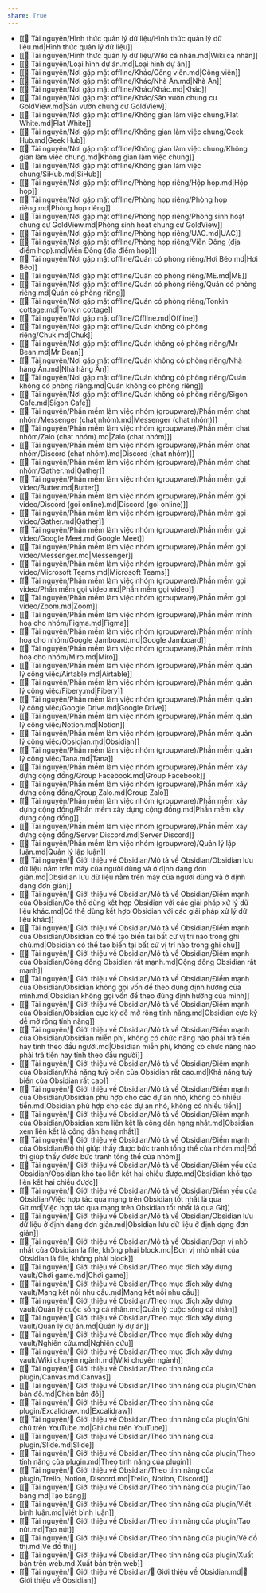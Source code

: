 ```yaml
---  
share: True  
---  
```

- [[📜 Tài nguyên/Hình thức quản lý dữ liệu/Hình thức quản lý dữ liệu.md|Hình thức quản lý dữ liệu]]  
- [[📜 Tài nguyên/Hình thức quản lý dữ liệu/Wiki cá nhân.md|Wiki cá nhân]]  
- [[📜 Tài nguyên/Loại hình dự án.md|Loại hình dự án]]  
- [[📜 Tài nguyên/Nơi gặp mặt offline/Khác/Công viên.md|Công viên]]  
- [[📜 Tài nguyên/Nơi gặp mặt offline/Khác/Nhà Ân.md|Nhà Ân]]  
- [[📜 Tài nguyên/Nơi gặp mặt offline/Khác/Khác.md|Khác]]  
- [[📜 Tài nguyên/Nơi gặp mặt offline/Khác/Sân vườn chung cư GoldView.md|Sân vườn chung cư GoldView]]  
- [[📜 Tài nguyên/Nơi gặp mặt offline/Không gian làm việc chung/Flat White.md|Flat White]]  
- [[📜 Tài nguyên/Nơi gặp mặt offline/Không gian làm việc chung/Geek Hub.md|Geek Hub]]  
- [[📜 Tài nguyên/Nơi gặp mặt offline/Không gian làm việc chung/Không gian làm việc chung.md|Không gian làm việc chung]]  
- [[📜 Tài nguyên/Nơi gặp mặt offline/Không gian làm việc chung/SiHub.md|SiHub]]  
- [[📜 Tài nguyên/Nơi gặp mặt offline/Phòng họp riêng/Hộp họp.md|Hộp họp]]  
- [[📜 Tài nguyên/Nơi gặp mặt offline/Phòng họp riêng/Phòng họp riêng.md|Phòng họp riêng]]  
- [[📜 Tài nguyên/Nơi gặp mặt offline/Phòng họp riêng/Phòng sinh hoạt chung cư GoldView.md|Phòng sinh hoạt chung cư GoldView]]  
- [[📜 Tài nguyên/Nơi gặp mặt offline/Phòng họp riêng/UAC.md|UAC]]  
- [[📜 Tài nguyên/Nơi gặp mặt offline/Phòng họp riêng/Viễn Đông (địa điểm họp).md|Viễn Đông (địa điểm họp)]]  
- [[📜 Tài nguyên/Nơi gặp mặt offline/Quán có phòng riêng/Hơi Béo.md|Hơi Béo]]  
- [[📜 Tài nguyên/Nơi gặp mặt offline/Quán có phòng riêng/ME.md|ME]]  
- [[📜 Tài nguyên/Nơi gặp mặt offline/Quán có phòng riêng/Quán có phòng riêng.md|Quán có phòng riêng]]  
- [[📜 Tài nguyên/Nơi gặp mặt offline/Quán có phòng riêng/Tonkin cottage.md|Tonkin cottage]]  
- [[📜 Tài nguyên/Nơi gặp mặt offline/Offline.md|Offline]]  
- [[📜 Tài nguyên/Nơi gặp mặt offline/Quán không có phòng riêng/Chuk.md|Chuk]]  
- [[📜 Tài nguyên/Nơi gặp mặt offline/Quán không có phòng riêng/Mr Bean.md|Mr Bean]]  
- [[📜 Tài nguyên/Nơi gặp mặt offline/Quán không có phòng riêng/Nhà hàng Ấn.md|Nhà hàng Ấn]]  
- [[📜 Tài nguyên/Nơi gặp mặt offline/Quán không có phòng riêng/Quán không có phòng riêng.md|Quán không có phòng riêng]]  
- [[📜 Tài nguyên/Nơi gặp mặt offline/Quán không có phòng riêng/Sigon Cafe.md|Sigon Cafe]]  
- [[📜 Tài nguyên/Phần mềm làm việc nhóm (groupware)/Phần mềm chat nhóm/Messenger (chat nhóm).md|Messenger (chat nhóm)]]  
- [[📜 Tài nguyên/Phần mềm làm việc nhóm (groupware)/Phần mềm chat nhóm/Zalo (chat nhóm).md|Zalo (chat nhóm)]]  
- [[📜 Tài nguyên/Phần mềm làm việc nhóm (groupware)/Phần mềm chat nhóm/Discord (chat nhóm).md|Discord (chat nhóm)]]  
- [[📜 Tài nguyên/Phần mềm làm việc nhóm (groupware)/Phần mềm chat nhóm/Gather.md|Gather]]  
- [[📜 Tài nguyên/Phần mềm làm việc nhóm (groupware)/Phần mềm gọi video/Butter.md|Butter]]  
- [[📜 Tài nguyên/Phần mềm làm việc nhóm (groupware)/Phần mềm gọi video/Discord (gọi online).md|Discord (gọi online)]]  
- [[📜 Tài nguyên/Phần mềm làm việc nhóm (groupware)/Phần mềm gọi video/Gather.md|Gather]]  
- [[📜 Tài nguyên/Phần mềm làm việc nhóm (groupware)/Phần mềm gọi video/Google Meet.md|Google Meet]]  
- [[📜 Tài nguyên/Phần mềm làm việc nhóm (groupware)/Phần mềm gọi video/Messenger.md|Messenger]]  
- [[📜 Tài nguyên/Phần mềm làm việc nhóm (groupware)/Phần mềm gọi video/Microsoft Teams.md|Microsoft Teams]]  
- [[📜 Tài nguyên/Phần mềm làm việc nhóm (groupware)/Phần mềm gọi video/Phần mềm gọi video.md|Phần mềm gọi video]]  
- [[📜 Tài nguyên/Phần mềm làm việc nhóm (groupware)/Phần mềm gọi video/Zoom.md|Zoom]]  
- [[📜 Tài nguyên/Phần mềm làm việc nhóm (groupware)/Phần mềm minh hoạ cho nhóm/Figma.md|Figma]]  
- [[📜 Tài nguyên/Phần mềm làm việc nhóm (groupware)/Phần mềm minh hoạ cho nhóm/Google Jamboard.md|Google Jamboard]]  
- [[📜 Tài nguyên/Phần mềm làm việc nhóm (groupware)/Phần mềm minh hoạ cho nhóm/Miro.md|Miro]]  
- [[📜 Tài nguyên/Phần mềm làm việc nhóm (groupware)/Phần mềm quản lý công việc/Airtable.md|Airtable]]  
- [[📜 Tài nguyên/Phần mềm làm việc nhóm (groupware)/Phần mềm quản lý công việc/Fibery.md|Fibery]]  
- [[📜 Tài nguyên/Phần mềm làm việc nhóm (groupware)/Phần mềm quản lý công việc/Google Drive.md|Google Drive]]  
- [[📜 Tài nguyên/Phần mềm làm việc nhóm (groupware)/Phần mềm quản lý công việc/Notion.md|Notion]]  
- [[📜 Tài nguyên/Phần mềm làm việc nhóm (groupware)/Phần mềm quản lý công việc/Obsidian.md|Obsidian]]  
- [[📜 Tài nguyên/Phần mềm làm việc nhóm (groupware)/Phần mềm quản lý công việc/Tana.md|Tana]]  
- [[📜 Tài nguyên/Phần mềm làm việc nhóm (groupware)/Phần mềm xây dựng cộng đồng/Group Facebook.md|Group Facebook]]  
- [[📜 Tài nguyên/Phần mềm làm việc nhóm (groupware)/Phần mềm xây dựng cộng đồng/Group Zalo.md|Group Zalo]]  
- [[📜 Tài nguyên/Phần mềm làm việc nhóm (groupware)/Phần mềm xây dựng cộng đồng/Phần mềm xây dựng cộng đồng.md|Phần mềm xây dựng cộng đồng]]  
- [[📜 Tài nguyên/Phần mềm làm việc nhóm (groupware)/Phần mềm xây dựng cộng đồng/Server Discord.md|Server Discord]]  
- [[📜 Tài nguyên/Phần mềm làm việc nhóm (groupware)/Quản lý lập luận.md|Quản lý lập luận]]  
- [[📜 Tài nguyên/💎 Giới thiệu về Obsidian/Mô tả về Obsidian/Obsidian lưu dữ liệu nằm trên máy của người dùng và ở định dạng đơn giản.md|Obsidian lưu dữ liệu nằm trên máy của người dùng và ở định dạng đơn giản]]  
- [[📜 Tài nguyên/💎 Giới thiệu về Obsidian/Mô tả về Obsidian/Điểm mạnh của Obsidian/Có thể dùng kết hợp Obsidian với các giải pháp xử lý dữ liệu khác.md|Có thể dùng kết hợp Obsidian với các giải pháp xử lý dữ liệu khác]]  
- [[📜 Tài nguyên/💎 Giới thiệu về Obsidian/Mô tả về Obsidian/Điểm mạnh của Obsidian/Obsidian có thể tạo biến tại bất cứ vị trí nào trong ghi chú.md|Obsidian có thể tạo biến tại bất cứ vị trí nào trong ghi chú]]  
- [[📜 Tài nguyên/💎 Giới thiệu về Obsidian/Mô tả về Obsidian/Điểm mạnh của Obsidian/Cộng đồng Obsidian rất mạnh.md|Cộng đồng Obsidian rất mạnh]]  
- [[📜 Tài nguyên/💎 Giới thiệu về Obsidian/Mô tả về Obsidian/Điểm mạnh của Obsidian/Obsidian không gọi vốn để theo đúng định hướng của mình.md|Obsidian không gọi vốn để theo đúng định hướng của mình]]  
- [[📜 Tài nguyên/💎 Giới thiệu về Obsidian/Mô tả về Obsidian/Điểm mạnh của Obsidian/Obsidian cực kỳ dễ mở rộng tính năng.md|Obsidian cực kỳ dễ mở rộng tính năng]]  
- [[📜 Tài nguyên/💎 Giới thiệu về Obsidian/Mô tả về Obsidian/Điểm mạnh của Obsidian/Obsidian miễn phí, không có chức năng nào phải trả tiền hay tính theo đầu người.md|Obsidian miễn phí, không có chức năng nào phải trả tiền hay tính theo đầu người]]  
- [[📜 Tài nguyên/💎 Giới thiệu về Obsidian/Mô tả về Obsidian/Điểm mạnh của Obsidian/Khả năng tuỳ biến của Obsidian rất cao.md|Khả năng tuỳ biến của Obsidian rất cao]]  
- [[📜 Tài nguyên/💎 Giới thiệu về Obsidian/Mô tả về Obsidian/Điểm mạnh của Obsidian/Obsidian phù hợp cho các dự án nhỏ, không có nhiều tiền.md|Obsidian phù hợp cho các dự án nhỏ, không có nhiều tiền]]  
- [[📜 Tài nguyên/💎 Giới thiệu về Obsidian/Mô tả về Obsidian/Điểm mạnh của Obsidian/Obsidian xem liên kết là công dân hạng nhất.md|Obsidian xem liên kết là công dân hạng nhất]]  
- [[📜 Tài nguyên/💎 Giới thiệu về Obsidian/Mô tả về Obsidian/Điểm mạnh của Obsidian/Đồ thị giúp thấy được bức tranh tổng thể của nhóm.md|Đồ thị giúp thấy được bức tranh tổng thể của nhóm]]  
- [[📜 Tài nguyên/💎 Giới thiệu về Obsidian/Mô tả về Obsidian/Điểm yếu của Obsidian/Obsidian khó tạo liên kết hai chiều được.md|Obsidian khó tạo liên kết hai chiều được]]  
- [[📜 Tài nguyên/💎 Giới thiệu về Obsidian/Mô tả về Obsidian/Điểm yếu của Obsidian/Việc hợp tác qua mạng trên Obsidian tốt nhất là qua Git.md|Việc hợp tác qua mạng trên Obsidian tốt nhất là qua Git]]  
- [[📜 Tài nguyên/💎 Giới thiệu về Obsidian/Mô tả về Obsidian/Obsidian lưu dữ liệu ở định dạng đơn giản.md|Obsidian lưu dữ liệu ở định dạng đơn giản]]  
- [[📜 Tài nguyên/💎 Giới thiệu về Obsidian/Mô tả về Obsidian/Đơn vị nhỏ nhất của Obsidian là file, không phải block.md|Đơn vị nhỏ nhất của Obsidian là file, không phải block]]  
- [[📜 Tài nguyên/💎 Giới thiệu về Obsidian/Theo mục đích xây dựng vault/Chơi game.md|Chơi game]]  
- [[📜 Tài nguyên/💎 Giới thiệu về Obsidian/Theo mục đích xây dựng vault/Mạng kết nối nhu cầu.md|Mạng kết nối nhu cầu]]  
- [[📜 Tài nguyên/💎 Giới thiệu về Obsidian/Theo mục đích xây dựng vault/Quản lý cuộc sống cá nhân.md|Quản lý cuộc sống cá nhân]]  
- [[📜 Tài nguyên/💎 Giới thiệu về Obsidian/Theo mục đích xây dựng vault/Quản lý dự án.md|Quản lý dự án]]  
- [[📜 Tài nguyên/💎 Giới thiệu về Obsidian/Theo mục đích xây dựng vault/Nghiên cứu.md|Nghiên cứu]]  
- [[📜 Tài nguyên/💎 Giới thiệu về Obsidian/Theo mục đích xây dựng vault/Wiki chuyên ngành.md|Wiki chuyên ngành]]  
- [[📜 Tài nguyên/💎 Giới thiệu về Obsidian/Theo tính năng của plugin/Canvas.md|Canvas]]  
- [[📜 Tài nguyên/💎 Giới thiệu về Obsidian/Theo tính năng của plugin/Chèn bản đồ.md|Chèn bản đồ]]  
- [[📜 Tài nguyên/💎 Giới thiệu về Obsidian/Theo tính năng của plugin/Excalidraw.md|Excalidraw]]  
- [[📜 Tài nguyên/💎 Giới thiệu về Obsidian/Theo tính năng của plugin/Ghi chú trên YouTube.md|Ghi chú trên YouTube]]  
- [[📜 Tài nguyên/💎 Giới thiệu về Obsidian/Theo tính năng của plugin/Slide.md|Slide]]  
- [[📜 Tài nguyên/💎 Giới thiệu về Obsidian/Theo tính năng của plugin/Theo tính năng của plugin.md|Theo tính năng của plugin]]  
- [[📜 Tài nguyên/💎 Giới thiệu về Obsidian/Theo tính năng của plugin/Trello, Notion, Discord.md|Trello, Notion, Discord]]  
- [[📜 Tài nguyên/💎 Giới thiệu về Obsidian/Theo tính năng của plugin/Tạo bảng.md|Tạo bảng]]  
- [[📜 Tài nguyên/💎 Giới thiệu về Obsidian/Theo tính năng của plugin/Viết bình luận.md|Viết bình luận]]  
- [[📜 Tài nguyên/💎 Giới thiệu về Obsidian/Theo tính năng của plugin/Tạo nút.md|Tạo nút]]  
- [[📜 Tài nguyên/💎 Giới thiệu về Obsidian/Theo tính năng của plugin/Vẽ đồ thị.md|Vẽ đồ thị]]  
- [[📜 Tài nguyên/💎 Giới thiệu về Obsidian/Theo tính năng của plugin/Xuất bản trên web.md|Xuất bản trên web]]  
- [[📜 Tài nguyên/💎 Giới thiệu về Obsidian/💎 Giới thiệu về Obsidian.md|💎 Giới thiệu về Obsidian]]  
